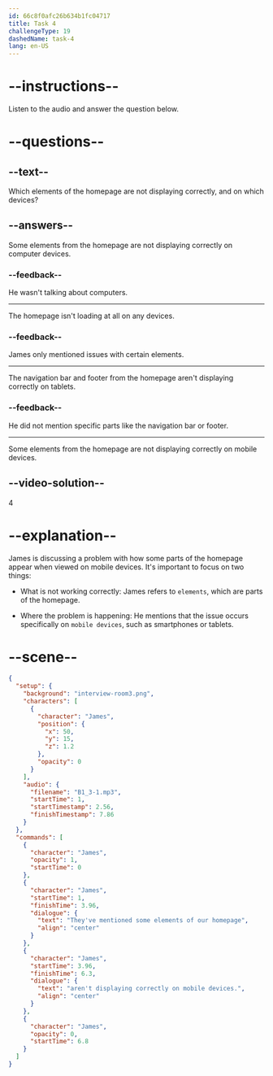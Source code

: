 ```yaml
---
id: 66c8f0afc26b634b1fc04717
title: Task 4
challengeType: 19
dashedName: task-4
lang: en-US
---
```


<!-- (Audio) James: They've mentioned that some elements on our homepage aren't displaying correctly on mobile devices. -->

# --instructions--

Listen to the audio and answer the question below.

# --questions--

## --text--

Which elements of the homepage are not displaying correctly, and on which devices?

## --answers--

Some elements from the homepage are not displaying correctly on computer devices.

### --feedback--

He wasn't talking about computers.

---

The homepage isn't loading at all on any devices.

### --feedback--

James only mentioned issues with certain elements.

---

The navigation bar and footer from the homepage aren't displaying correctly on tablets.

### --feedback--

He did not mention specific parts like the navigation bar or footer.

---

Some elements from the homepage are not displaying correctly on mobile devices.

## --video-solution--

4

# --explanation--

James is discussing a problem with how some parts of the homepage appear when viewed on mobile devices. It's important to focus on two things:

- What is not working correctly: James refers to `elements`, which are parts of the homepage.

- Where the problem is happening: He mentions that the issue occurs specifically on `mobile devices`, such as smartphones or tablets.

# --scene--

```json
{
  "setup": {
    "background": "interview-room3.png",
    "characters": [
      {
        "character": "James",
        "position": {
          "x": 50,
          "y": 15,
          "z": 1.2
        },
        "opacity": 0
      }
    ],
    "audio": {
      "filename": "B1_3-1.mp3",
      "startTime": 1,
      "startTimestamp": 2.56,
      "finishTimestamp": 7.86
    }
  },
  "commands": [
    {
      "character": "James",
      "opacity": 1,
      "startTime": 0
    },
    {
      "character": "James",
      "startTime": 1,
      "finishTime": 3.96,
      "dialogue": {
        "text": "They've mentioned some elements of our homepage",
        "align": "center"
      }
    },
    {
      "character": "James",
      "startTime": 3.96,
      "finishTime": 6.3,
      "dialogue": {
        "text": "aren't displaying correctly on mobile devices.",
        "align": "center"
      }
    },
    {
      "character": "James",
      "opacity": 0,
      "startTime": 6.8
    }
  ]
}
```
